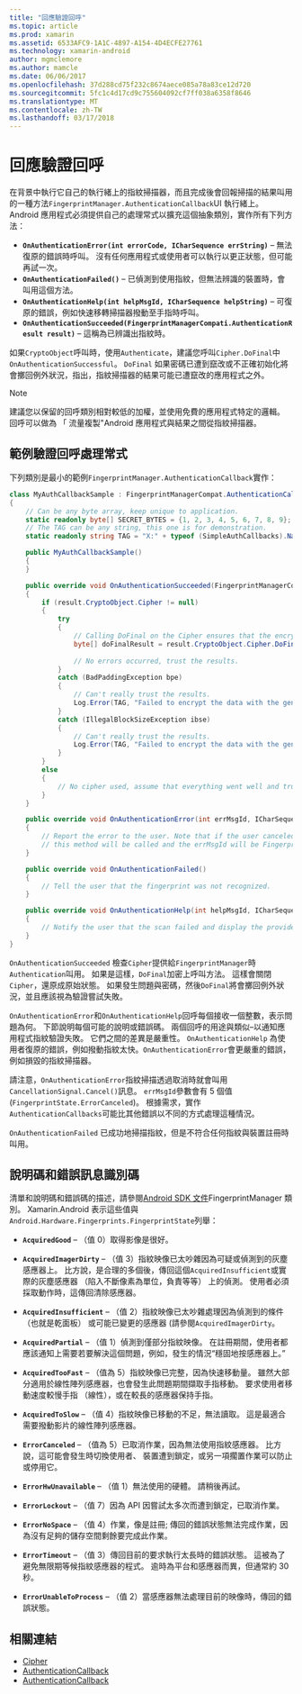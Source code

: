 ```yaml
---
title: "回應驗證回呼"
ms.topic: article
ms.prod: xamarin
ms.assetid: 6533AFC9-1A1C-4897-A154-4D4ECFE27761
ms.technology: xamarin-android
author: mgmclemore
ms.author: mamcle
ms.date: 06/06/2017
ms.openlocfilehash: 37d288cd75f232c8674aece085a78a83ce12d720
ms.sourcegitcommit: 5fc1c4d17cd9c755604092cf7ff038a6358f8646
ms.translationtype: MT
ms.contentlocale: zh-TW
ms.lasthandoff: 03/17/2018
---
```

# <a name="responding-to-authentication-callbacks"></a>回應驗證回呼

在背景中執行它自己的執行緒上的指紋掃描器，而且完成後會回報掃描的結果叫用的一種方法`FingerprintManager.AuthenticationCallback`UI 執行緒上。 Android 應用程式必須提供自己的處理常式以擴充這個抽象類別，實作所有下列方法：

* **`OnAuthenticationError(int errorCode, ICharSequence errString)`** &ndash; 無法復原的錯誤時呼叫。 沒有任何應用程式或使用者可以執行以更正狀態，但可能再試一次。
* **`OnAuthenticationFailed()`** &ndash; 已偵測到使用指紋，但無法辨識的裝置時，會叫用這個方法。
* **`OnAuthenticationHelp(int helpMsgId, ICharSequence helpString)`** &ndash; 可復原的錯誤，例如快速移轉掃描器撥動至手指時呼叫。
* **`OnAuthenticationSucceeded(FingerprintManagerCompati.AuthenticationResult result)`** &ndash; 這稱為已辨識出指紋時。

如果`CryptoObject`呼叫時，使用`Authenticate`，建議您呼叫`Cipher.DoFinal`中`OnAuthenticationSuccessful`。
`DoFinal` 如果密碼已遭到竄改或不正確初始化將會擲回例外狀況，指出，指紋掃描器的結果可能已遭竄改的應用程式之外。


> [!NOTE]
> 建議您以保留的回呼類別相對較低的加權，並使用免費的應用程式特定的邏輯。 回呼可以做為 「 流量複製"Android 應用程式與結果之間從指紋掃描器。

## <a name="a-sample-authentication-callback-handler"></a>範例驗證回呼處理常式

下列類別是最小的範例`FingerprintManager.AuthenticationCallback`實作： 

```csharp
class MyAuthCallbackSample : FingerprintManagerCompat.AuthenticationCallback
{
    // Can be any byte array, keep unique to application.
    static readonly byte[] SECRET_BYTES = {1, 2, 3, 4, 5, 6, 7, 8, 9};
    // The TAG can be any string, this one is for demonstration.
    static readonly string TAG = "X:" + typeof (SimpleAuthCallbacks).Name;

    public MyAuthCallbackSample()
    {
    }

    public override void OnAuthenticationSucceeded(FingerprintManagerCompat.AuthenticationResult result)
    {
        if (result.CryptoObject.Cipher != null) 
        {
            try
            {
                // Calling DoFinal on the Cipher ensures that the encryption worked.
                byte[] doFinalResult = result.CryptoObject.Cipher.DoFinal(SECRET_BYTES);
    
                // No errors occurred, trust the results.              
            }
            catch (BadPaddingException bpe)
            {
                // Can't really trust the results.
                Log.Error(TAG, "Failed to encrypt the data with the generated key." + bpe);
            }
            catch (IllegalBlockSizeException ibse)
            {
                // Can't really trust the results.
                Log.Error(TAG, "Failed to encrypt the data with the generated key." + ibse);
            }
        }
        else
        {
            // No cipher used, assume that everything went well and trust the results.
        }
    }

    public override void OnAuthenticationError(int errMsgId, ICharSequence errString)
    {
        // Report the error to the user. Note that if the user canceled the scan,
        // this method will be called and the errMsgId will be FingerprintState.ErrorCanceled.
    }

    public override void OnAuthenticationFailed()
    {
        // Tell the user that the fingerprint was not recognized.
    }

    public override void OnAuthenticationHelp(int helpMsgId, ICharSequence helpString)
    {
        // Notify the user that the scan failed and display the provided hint.
    }
}
```

`OnAuthenticationSucceeded` 檢查`Cipher`提供給`FingerprintManager`時`Authentication`叫用。 如果是這樣，`DoFinal`加密上呼叫方法。 這樣會關閉`Cipher`，還原成原始狀態。 如果發生問題與密碼，然後`DoFinal`將會擲回例外狀況，並且應該視為驗證嘗試失敗。

`OnAuthenticationError`和`OnAuthenticationHelp`回呼每個接收一個整數，表示問題為何。 下節說明每個可能的說明或錯誤碼。 兩個回呼的用途與類似&ndash;以通知應用程式指紋驗證失敗。 它們之間的差異是嚴重性。 `OnAuthenticationHelp` 為使用者復原的錯誤，例如撥動指紋太快。`OnAuthenticationError`會更嚴重的錯誤，例如損毀的指紋掃描器。

請注意，`OnAuthenticationError`指紋掃描透過取消時就會叫用`CancellationSignal.Cancel()`訊息。 `errMsgId`參數會有 5 個值 (`FingerprintState.ErrorCanceled`)。 根據需求，實作`AuthenticationCallbacks`可能比其他錯誤以不同的方式處理這種情況。 

`OnAuthenticationFailed` 已成功地掃描指紋，但是不符合任何指紋與裝置註冊時叫用。 

## <a name="help-codes-and-error-message-ids"></a>說明碼和錯誤訊息識別碼 

清單和說明碼和錯誤碼的描述，請參閱[Android SDK 文件](http://developer.android.com/reference/android/hardware/fingerprint/FingerprintManager.html#FINGERPRINT_ACQUIRED_GOOD)FingerprintManager 類別。 Xamarin.Android 表示這些值與`Android.Hardware.Fingerprints.FingerprintState`列舉：


-   **`AcquiredGood`** &ndash; （值 0）取得影像是很好。


-   **`AcquiredImagerDirty`** &ndash; （值 3）指紋映像已太吵雜因為可疑或偵測到的灰塵感應器上。 比方說，是合理的多個後，傳回這個`AcquiredInsufficient`或實際的灰塵感應器 （陷入不斷像素為單位，負責等等） 上的偵測。 使用者必須採取動作時，這傳回清除感應器。


-   **`AcquiredInsufficient`** &ndash; （值 2）指紋映像已太吵雜處理因為偵測到的條件 （也就是乾面板） 或可能已變更的感應器 (請參閱`AcquiredImagerDirty`。



-   **`AcquiredPartial`** &ndash; （值 1）偵測到僅部分指紋映像。 在註冊期間，使用者都應該通知上需要若要解決這個問題，例如，發生的情況&ldquo;穩固地按感應器上。&rdquo;



-   **`AcquiredTooFast`** &ndash; （值為 5）指紋映像已完整，因為快速移動量。 雖然大部分適用於線性陣列感應器，也會發生此問題期間擷取手指移動。 要求使用者移動速度較慢手指 （線性），或在較長的感應器保持手指。




-   **`AcquiredToSlow`** &ndash; （值 4）指紋映像已移動的不足，無法讀取。 這是最適合需要撥動影片的線性陣列感應器。



-   **`ErrorCanceled`** &ndash; （值為 5）已取消作業，因為無法使用指紋感應器。 比方說，這可能會發生時切換使用者、 裝置遭到鎖定，或另一項擱置作業可以防止或停用它。



-   **`ErrorHwUnavailable`** &ndash; （值 1）無法使用的硬體。 請稍後再試。




-   **`ErrorLockout`** &ndash; （值 7）因為 API 因嘗試太多次而遭到鎖定，已取消作業。




-   **`ErrorNoSpace`** &ndash; （值 4）作業，像是註冊; 傳回的錯誤狀態無法完成作業，因為沒有足夠的儲存空間剩餘要完成此作業。



-   **`ErrorTimeout`** &ndash; （值 3）傳回目前的要求執行太長時的錯誤狀態。 這被為了避免無限期等候指紋感應器的程式。 逾時為平台和感應器而異，但通常約 30 秒。



-   **`ErrorUnableToProcess`** &ndash; （值 2）當感應器無法處理目前的映像時，傳回的錯誤狀態。



## <a name="related-links"></a>相關連結

- [Cipher](https://docs.oracle.com/javase/7/docs/api/javax/crypto/Cipher.html)
- [AuthenticationCallback](http://developer.android.com/reference/android/hardware/fingerprint/FingerprintManager.AuthenticationCallback.html)
- [AuthenticationCallback](http://developer.android.com/reference/android/support/v4/hardware/fingerprint/FingerprintManagerCompat.AuthenticationCallback.html)
